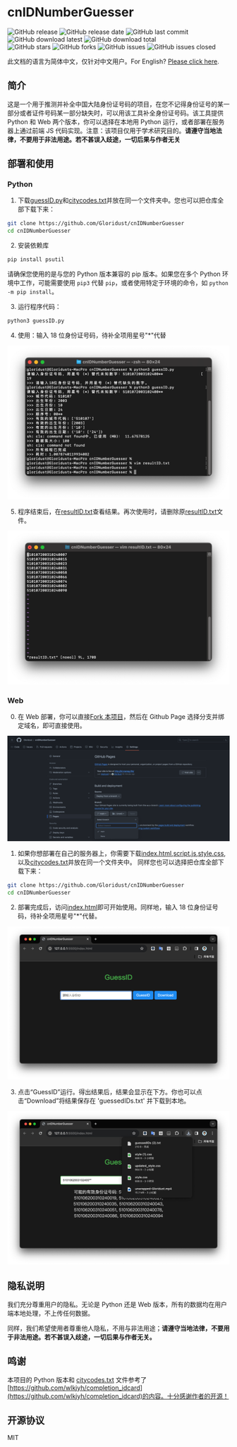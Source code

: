 # cnIDNumberGuesser

![GitHub release](https://img.shields.io/github/v/release/Gloridust/cnIDNumberGuesser?style=flat-square)
![GitHub release date](https://img.shields.io/github/release-date/Gloridust/cnIDNumberGuesser?style=flat-square)
![GitHub last commit](https://img.shields.io/github/last-commit/Gloridust/cnIDNumberGuesser?style=flat-square)
![GitHub download latest](https://img.shields.io/github/downloads/Gloridust/cnIDNumberGuesser/latest/total?style=flat-square)
![GitHub download total](https://img.shields.io/github/downloads/Gloridust/cnIDNumberGuesser/total?style=flat-square)  
![GitHub stars](https://img.shields.io/github/stars/Gloridust/cnIDNumberGuesser?style=flat-square)
![GitHub forks](https://img.shields.io/github/forks/Gloridust/cnIDNumberGuesser?style=flat-square)
![GitHub issues](https://img.shields.io/github/issues/Gloridust/cnIDNumberGuesser?style=flat-square)
![GitHub issues closed](https://img.shields.io/github/issues-closed/Gloridust/cnIDNumberGuesser?style=flat-square)  

此文档的语言为简体中文，仅针对中文用户。For English? [Please click here](readme_en.md).

## 简介

这是一个用于推测并补全中国大陆身份证号码的项目，在您不记得身份证号的某一部分或者证件号码某一部分缺失时，可以用该工具补全身份证号码。该工具提供 Python 和 Web 两个版本，你可以选择在本地用 Python 运行，或者部署在服务器上通过前端 JS 代码实现。注意：该项目仅用于学术研究目的。**请遵守当地法律，不要用于非法用途。若不甚误入歧途，一切后果与作者无关**

## 部署和使用

### Python

1. 下载[guessID.py](guessID.py)和[citycodes.txt](citycodes.txt)并放在同一个文件夹中。您也可以把仓库全部下载下来：

```bash
git clone https://github.com/Gloridust/cnIDNumberGuesser
cd cnIDNumberGuesser
```

2. 安装依赖库

```python
pip install psutil
```

请确保您使用的是与您的 Python 版本兼容的 pip 版本。如果您在多个 Python 环境中工作，可能需要使用 `pip3` 代替 `pip`，或者使用特定于环境的命令，如 `python -m pip install`。

3. 运行程序代码：

```python
python3 guessID.py
```

4. 使用：输入 18 位身份证号码，待补全项用星号"*"代替

![](./readme_src/run_py.png)

5. 程序结束后，在[resultID.txt](resultID.txt)查看结果。再次使用时，请删除原[resultID.txt](resultID.txt)文件。

![](./readme_src/result_py.png)

### Web

0. 在 Web 部署，你可以直接[Fork 本项目](https://github.com/Gloridust/cnIDNumberGuesser/fork)，然后在 Github Page 选择分支并绑定域名，即可直接使用。

![](./readme_src/page.png)

1. 如果你想部署在自己的服务器上，你需要下载[index.html](index.html),[script.js](script.js),[style.css](style.css),以及[citycodes.txt](citycodes.txt)并放在同一个文件夹中。 同样您也可以选择把仓库全部下载下来：

```bash
git clone https://github.com/Gloridust/cnIDNumberGuesser
cd cnIDNumberGuesser
```

2. 部署完成后，访问[index.html](index.html)即可开始使用。同样地，输入 18 位身份证号码，待补全项用星号"*"代替。

![](./readme_src/run_web.png)

3. 点击“GuessID”运行。得出结果后，结果会显示在下方。你也可以点击“Download”将结果保存在 'guessedIDs.txt' 并下载到本地。

![](./readme_src/result_web.png)

## 隐私说明

我们充分尊重用户的隐私。无论是 Python 还是 Web 版本，所有的数据均在用户端本地处理，不上传任何数据。

同样，我们希望使用者尊重他人隐私，不用与非法用途；**请遵守当地法律，不要用于非法用途。若不甚误入歧途，一切后果与作者无关。**

## 鸣谢

本项目的 Python 版本和 [citycodes.txt](citycodes.txt) 文件参考了[https://github.com/wlkjyh/completion_idcard](https://github.com/wlkjyh/completion_idcard)的内容。十分感谢作者的开源！

## 开源协议

MIT
